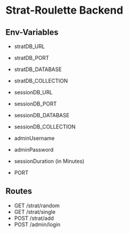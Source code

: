 # Strat-Roulette Backend

## Env-Variables
 * stratDB_URL
 * stratDB_PORT
 * stratDB_DATABASE
 * stratDB_COLLECTION
 
 * sessionDB_URL
 * sessionDB_PORT
 * sessionDB_DATABASE
 * sessionDB_COLLECTION
 
 * adminUsername
 * adminPassword
 * sessionDuration (in Minutes)

 * PORT

## Routes
 * GET /strat/random
 * GET /strat/single
 * POST /strat/add
 * POST /admin/login